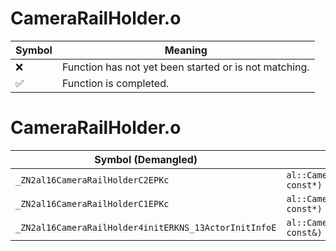 # CameraRailHolder.o
| Symbol | Meaning 
| ------------- | ------------- 
| :x: | Function has not yet been started or is not matching. 
| :white_check_mark: | Function is completed. 


# CameraRailHolder.o
| Symbol (Demangled) | Symbol (Mangled) | Decompiled? |
| ------------- |  ------------- | ------------- |
| `_ZN2al16CameraRailHolderC2EPKc` | `al::CameraRailHolder::CameraRailHolder(char const*)` | :white_check_mark: |
| `_ZN2al16CameraRailHolderC1EPKc` | `al::CameraRailHolder::CameraRailHolder(char const*)` | :white_check_mark: |
| `_ZN2al16CameraRailHolder4initERKNS_13ActorInitInfoE` | `al::CameraRailHolder::init(al::ActorInitInfo const&)` | :white_check_mark: |
